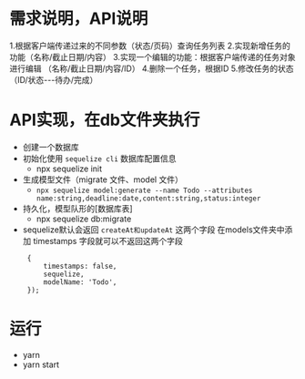 <!--
 * @Description  : 
 * @Author       : pacino
 * @Date         : 2021-07-22 11:24:16
 * @LastEditTime : 2021-07-22 14:56:12
 * @LastEditors  : pacino
-->


# 需求说明，API说明

1.根据客户端传递过来的不同参数（状态/页码）查询任务列表
2.实现新增任务的功能（名称/截止日期/内容）
3.实现一个编辑的功能：根据客户端传递的任务对象进行编辑
    （名称/截止日期/内容/ID）
4.删除一个任务，根据ID
5.修改任务的状态（ID/状态---待办/完成）

# API实现，在db文件夹执行
  - 创建一个数据库
  - 初始化使用 `sequelize cli` 数据库配置信息
    + npx sequelize init
  - 生成模型文件（migrate 文件、model 文件）
    + `npx sequelize model:generate --name Todo --attributes name:string,deadline:date,content:string,status:integer`
  - 持久化，模型队形的[数据库表]
    + npx sequelize db:migrate
  - sequelize默认会返回 ``` createAt和updateAt ``` 这两个字段
     在models文件夹中添加 timestamps 字段就可以不返回这两个字段
     ```
      {
          timestamps: false,
          sequelize,
          modelName: 'Todo',
      });
    ```
# 运行
- yarn
- yarn start
